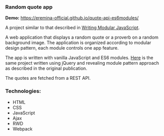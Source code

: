 ### Random quote app

**Demo:** https://eremina-official.github.io/quote-api-es6modules/

A project similar to that described in [Writing Modular JavaScript](https://medium.com/@jrschwane/writing-modular-javascript-pt-1-b42a3bd23685).

A web application that displays a random quote or a proverb on a random background image. The application is organized according to modular design pattern, each module controls one app feature.

The app is written with vanilla JavaScript and ES6 modules. [Here](https://github.com/eremina-official/quote-proverb-app) is the same project written using jQuery and revealing module pattern approach as described in the original publication.

The quotes are fetched from a REST API.

### Technologies:
- HTML
- CSS
- JavaScript
- Ajax
- RWD
- Webpack